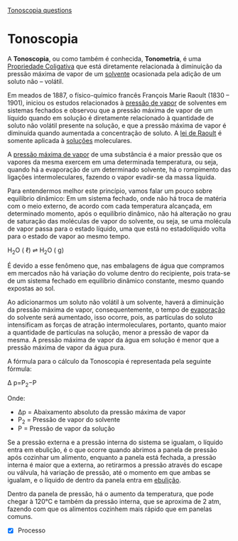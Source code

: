 [Tonoscopia questions](Tonoscopia%20questions.md)

Tonoscopia
==========

A **Tonoscopia**, ou como também é conhecida, **Tonometria**, é uma [Propriedade Coligativa](https://www.infoescola.com/quimica/propriedades-coligativas/) que está diretamente relacionada à diminuição da pressão máxima de vapor
de um [solvente](https://www.infoescola.com/compostos-quimicos/solventes/) ocasionada pela adição de um soluto não – volátil.

Em meados de 1887, o físico-químico francês François Marie Raoult (1830 – 1901), iniciou os estudos relacionados à [pressão de vapor](https://www.infoescola.com/fisico-quimica/pressao-de-vapor/) de solventes em sistemas fechados e observou que a pressão máxima de vapor de um líquido quando em solução é diretamente relacionado à quantidade de soluto não volátil presente na solução, e que a pressão máxima de vapor é diminuída quando aumentada a concentração de soluto. A [lei de Raoult](https://www.infoescola.com/termodinamica/lei-de-raoult/) é somente aplicada à [soluções](https://www.infoescola.com/quimica/solucoes/) moleculares.

A [pressão máxima de vapor](https://www.infoescola.com/quimica/pressao-maxima-de-vapor/) de uma substância é a maior pressão que os vapores da mesma exercem em uma determinada temperatura, ou seja, quando há a evaporação de um determinado solvente, há o rompimento das ligações intermoleculares, fazendo o vapor evadir-se da massa líquida.

Para entendermos melhor este princípio, vamos falar um pouco sobre equilíbrio dinâmico: Em um sistema fechado, onde não há troca de matéria com o meio externo, de acordo com cada temperatura alcançada, em determinado momento, após o equilíbrio dinâmico, não há alteração no grau de saturação das moléculas de vapor do solvente, ou seja, se uma molécula de vapor passa para o estado líquido, uma que está no estadolíquido volta para o estado de vapor ao mesmo tempo.

H<sub>2</sub>O ( ℓ) ⇌ H<sub>2</sub>O ( g)

É devido a esse fenômeno que, nas embalagens de água que compramos em mercados não há variação do volume dentro do recipiente, pois trata-se de um sistema fechado em equilíbrio dinâmico constante, mesmo quando expostas ao sol.

Ao adicionarmos um soluto não volátil à um solvente, haverá a
diminuição da pressão máxima de vapor, consequentemente, o tempo de [evaporação](https://www.infoescola.com/fisico-quimica/evaporacao/) do solvente será aumentado, isso ocorre, pois, as partículas do soluto intensificam as forças de atração intermoleculares, portanto, quanto maior a quantidade de partículas na solução, menor a pressão de vapor da mesma. A pressão máxima de vapor da água em solução é menor que a pressão máxima de vapor da água pura.

A fórmula para o cálculo da Tonoscopia é representada pela seguinte fórmula:

Δ p=P<sub>2</sub>−P

Onde:

-   Δp = Abaixamento absoluto da pressão máxima de vapor
-   P<sub>2</sub> = Pressão de vapor do solvente
-   P = Pressão de vapor da solução

Se a pressão externa e a pressão interna do sistema se igualam, o
líquido entra em ebulição, é o que ocorre quando abrimos a panela de pressão após cozinhar um alimento, enquanto a panela está fechada, a pressão interna é maior que a externa, ao retirarmos a pressão através do escape ou válvula, há variação de pressão, até o momento em que ambas se igualam, e o líquido de dentro da panela entra em [ebulição](https://www.infoescola.com/fisico-quimica/ebulicao/).

Dentro da panela de pressão, há o aumento da temperatura, que pode chegar à 120°C e também da pressão interna, que se aproxima de 2 atm, fazendo com que os alimentos cozinhem mais rápido que em panelas comuns.

- [x] Processo 
